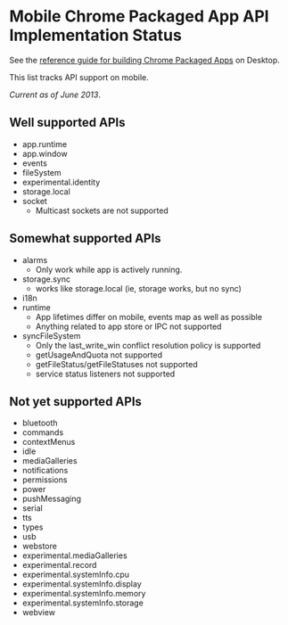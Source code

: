 # Mobile Chrome Packaged App API Implementation Status

See the [reference guide for building Chrome Packaged Apps](http://developer.chrome.com/apps/about_apps.html) on Desktop.

This list tracks API support on mobile.

_Current as of June 2013_.

## Well supported APIs

* app.runtime
* app.window
* events
* fileSystem
* experimental.identity
* storage.local
* socket
    * Multicast sockets are not supported

## Somewhat supported APIs

* alarms
    * Only work while app is actively running.
* storage.sync
    * works like storage.local (ie, storage works, but no sync)
* i18n
* runtime
    * App lifetimes differ on mobile, events map as well as possible
    * Anything related to app store or IPC not supported
* syncFileSystem
    * Only the last_write_win conflict resolution policy is supported
    * getUsageAndQuota not supported
    * getFileStatus/getFileStatuses not supported
    * service status listeners not supported
 
## Not yet supported APIs

* bluetooth
* commands
* contextMenus
* idle
* mediaGalleries
* notifications
* permissions
* power
* pushMessaging
* serial
* tts
* types
* usb
* webstore
* experimental.mediaGalleries
* experimental.record
* experimental.systemInfo.cpu
* experimental.systemInfo.display
* experimental.systemInfo.memory
* experimental.systemInfo.storage
* webview
